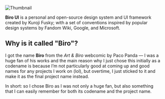 <img alt="Thumbnail" src="https://user-images.githubusercontent.com/94678583/207058538-937e73c0-0d6d-445e-baca-c271f72bd78d.png">

**Biro UI** is a personal and open-source design system and UI framework created by Kuroji
Fusky; with a set of conventions inspired by popular design systems by Fandom Wiki,
Google, and Microsoft.

## Why is it called "Biro"?

I got the name **Biro** from the *Art & Biro* webcomic by Paco Panda — I was a huge fan of
his works and the main reason why I just chose this initially as a codename is because I’m
not particularly good at coming up and good names for any projects I work on (lol), but
overtime, I just sticked to it and make it as the final project name instead.

In short: so I chose Biro as I was not only a huge fan, but also something that I can easily
remember for both its codename and the project name.
